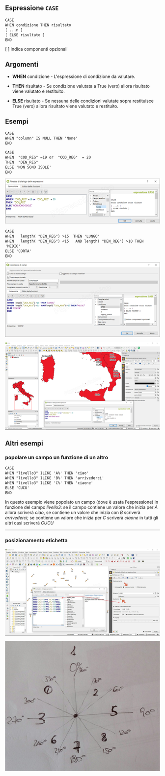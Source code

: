 ## Espressione `CASE`
```
CASE
WHEN condizione THEN risultato
[ ...n ]
[ ELSE risultato ]
END
```
[ ] indica componenti opzionali

## Argomenti

* **WHEN** condizione - L'espressione di condizione da valutare. 

* **THEN** risultato - Se condizione valutata a True (vero) allora risultato viene valutato e restituito. 

* **ELSE** risultato - Se nessuna delle condizioni valutate sopra restituisce True (vero) allora risultato viene valutato e restituito.

## Esempi
```
CASE
WHEN "column" IS NULL THEN 'None'
END
```
```
CASE 
WHEN  "COD_REG" =19 or  "COD_REG"  = 20
THEN  "DEN_REG" 
ELSE 'NON SONO ISOLE' 
END
```
![](/img/condizioni/case1.png)

```
CASE 
WHEN   length( "DEN_REG") >15  THEN 'LUNGO'
WHEN   length( "DEN_REG") <15   AND length( "DEN_REG") >10 THEN 'MEDIO'
ELSE 'CORTA' 
END
```

![](/img/condizioni/case3.png)

![](/img/condizioni/case2.png)

## Altri esempi

### popolare un campo un funzione di un altro

```
CASE 
WHEN "livello3" ILIKE 'A%' THEN 'ciao'
WHEN "livello3" ILIKE 'B%' THEN 'arrivederci'
WHEN "livello3" ILIKE 'C%' THEN 'ciaone'
ELSE 'CUCU'
END
```
In questo esempio viene popolato un campo (dove è usata l'espressione) in funzione del campo _livello3_: se il campo contiene un valore che inizia per _A_ allora scriverà _ciao_, se contiene un valore che inizia con _B_ scriverà _arrivederci_; se contiene un valore che inizia per _C_ scriverà _ciaone_ in tutti gli altri casi scriverà _CUCU_

---

### posizionamento etichetta 

![](/img/condizioni/case_label1.png)

![](/img/condizioni/case_rot.png)
